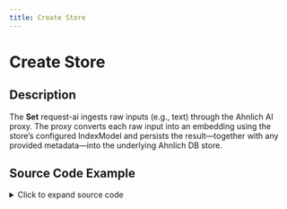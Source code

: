 ```yaml
---
title: Create Store
---
```


# Create Store

## Description

The **Set** request-ai ingests raw inputs (e.g., text) through the Ahnlich AI proxy. The proxy converts each raw input into an embedding using the store’s configured IndexModel and persists the result—together with any provided metadata—into the underlying Ahnlich DB store.

## Source Code Example

<details>
  <summary>Click to expand source code</summary>

```go
package main

```

</details>
